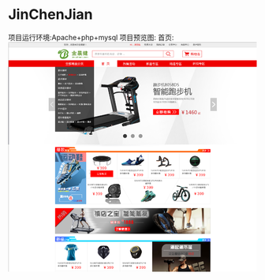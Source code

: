 # JinChenJian
项目运行环境:Apache+php+mysql
项目预览图:
首页:
<img width="1024" src="https://github.com/NereusLee/JinChenJian/blob/master/readme/entry.png"/>

